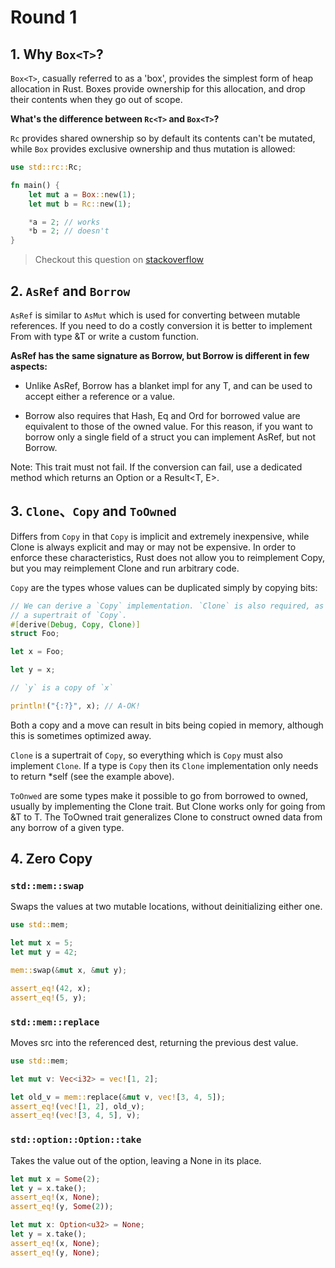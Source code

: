 # Round 1

## 1. Why `Box<T>`?

`Box<T>`, casually referred to as a 'box', provides the simplest form of heap allocation in Rust. Boxes provide ownership for this allocation, and drop their contents when they go out of scope.

**What's the difference between `Rc<T>` and `Box<T>`?**

`Rc` provides shared ownership so by default its contents can't be mutated, while `Box` provides exclusive ownership and thus mutation is allowed:

```rust
use std::rc::Rc;

fn main() {
    let mut a = Box::new(1);
    let mut b = Rc::new(1);

    *a = 2; // works
    *b = 2; // doesn't
}
```

> Checkout this question on [stackoverflow][1]

[1]: https://stackoverflow.com/questions/49377231/when-to-use-rc-vs-box

## 2. `AsRef` and `Borrow`

`AsRef` is similar to `AsMut` which is used for converting between mutable references. If you need to do a costly conversion it is better to implement From with type &T or write a custom function.

**AsRef has the same signature as Borrow, but Borrow is different in few aspects:**

+ Unlike AsRef, Borrow has a blanket impl for any T, and can be used to accept either a reference or a value.

+ Borrow also requires that Hash, Eq and Ord for borrowed value are equivalent to those of the owned value. For this reason, if you want to borrow only a single field of a struct you can implement AsRef, but not Borrow.

Note: This trait must not fail. If the conversion can fail, use a dedicated method which returns an Option<T> or a Result<T, E>.

## 3. `Clone`、`Copy` and `ToOwned`

Differs from `Copy` in that `Copy` is implicit and extremely inexpensive, while Clone is always explicit and may or may not be expensive. In order to enforce these characteristics, Rust does not allow you to reimplement Copy, but you may reimplement Clone and run arbitrary code.

`Copy` are the types whose values can be duplicated simply by copying bits:

```rust
// We can derive a `Copy` implementation. `Clone` is also required, as it's
// a supertrait of `Copy`.
#[derive(Debug, Copy, Clone)]
struct Foo;

let x = Foo;

let y = x;

// `y` is a copy of `x`

println!("{:?}", x); // A-OK!
```

Both a copy and a move can result in bits being copied in memory, although this is sometimes optimized away.

`Clone` is a supertrait of `Copy`, so everything which is `Copy` must also implement `Clone`. If a type is `Copy` then its `Clone` implementation only needs to return *self (see the example above).

`ToOnwed` are some types make it possible to go from borrowed to owned, usually by implementing the Clone trait. But Clone works only for going from &T to T. The ToOwned trait generalizes Clone to construct owned data from any borrow of a given type.

## 4. Zero Copy

### `std::mem::swap`

Swaps the values at two mutable locations, without deinitializing either one.

```rust
use std::mem;

let mut x = 5;
let mut y = 42;

mem::swap(&mut x, &mut y);

assert_eq!(42, x);
assert_eq!(5, y);
```

### `std::mem::replace`

Moves src into the referenced dest, returning the previous dest value.

```rust
use std::mem;

let mut v: Vec<i32> = vec![1, 2];

let old_v = mem::replace(&mut v, vec![3, 4, 5]);
assert_eq!(vec![1, 2], old_v);
assert_eq!(vec![3, 4, 5], v);
```

### `std::option::Option::take`

Takes the value out of the option, leaving a None in its place.

```rust
let mut x = Some(2);
let y = x.take();
assert_eq!(x, None);
assert_eq!(y, Some(2));

let mut x: Option<u32> = None;
let y = x.take();
assert_eq!(x, None);
assert_eq!(y, None);
```
